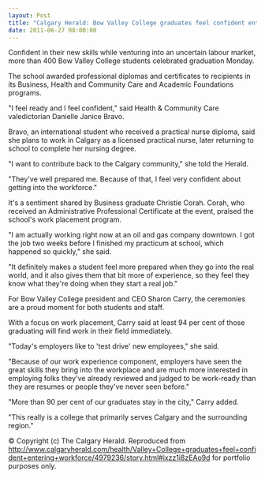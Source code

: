```yaml
---
layout: Post
title: "Calgary Herald: Bow Valley College graduates feel confident entering the workforce"
date: 2011-06-27 08:00:00
---
```


Confident in their new skills while venturing into an uncertain labour market, more than 400 Bow Valley College students celebrated graduation Monday.

The school awarded professional diplomas and certificates to recipients in its Business, Health and Community Care and Academic Foundations programs.

"I feel ready and I feel confident," said Health & Community Care valedictorian Danielle Janice Bravo.

Bravo, an international student who received a practical nurse diploma, said she plans to work in Calgary as a licensed practical nurse, later returning to school to complete her nursing degree.

"I want to contribute back to the Calgary community," she told the Herald.

"They've well prepared me. Because of that, I feel very confident about getting into the workforce."

It's a sentiment shared by Business graduate Christie Corah. Corah, who received an Administrative Professional Certificate at the event, praised the school's work placement program.

"I am actually working right now at an oil and gas company downtown. I got the job two weeks before I finished my practicum at school, which happened so quickly," she said.

"It definitely makes a student feel more prepared when they go into the real world, and it also gives them that bit more of experience, so they feel they know what they're doing when they start a real job."

For Bow Valley College president and CEO Sharon Carry, the ceremonies are a proud moment for both students and staff.

With a focus on work placement, Carry said at least 94 per cent of those graduating will find work in their field immediately.

"Today's employers like to 'test drive' new employees," she said.

"Because of our work experience component, employers have seen the great skills they bring into the workplace and are much more interested in employing folks they've already reviewed and judged to be work-ready than they are resumes or people they've never seen before."

"More than 90 per cent of our graduates stay in the city," Carry added.

"This really is a college that primarily serves Calgary and the surrounding region."

© Copyright (c) The Calgary Herald. Reproduced from http://www.calgaryherald.com/health/Valley+College+graduates+feel+confident+entering+workforce/4979236/story.html#ixzz1i8zEAo9d for portfolio purposes only.
